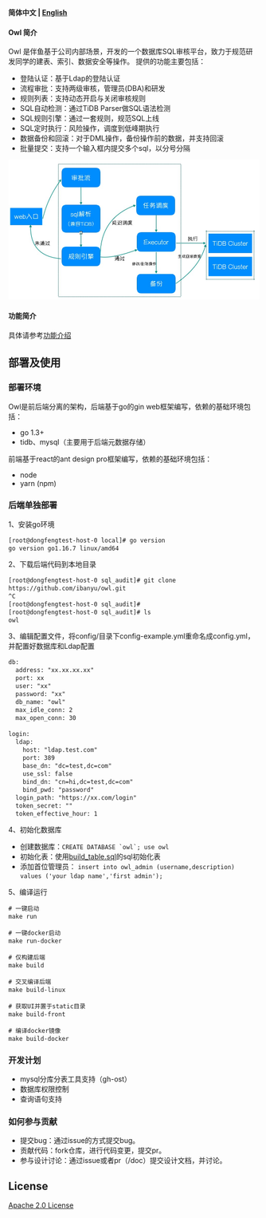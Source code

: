 <div align="left">

**简体中文 | [English](../README.md)**

</div>

#### Owl 简介

Owl 是伴鱼基于公司内部场景，开发的一个数据库SQL审核平台，致力于规范研发同学的建表、索引、数据安全等操作。
提供的功能主要包括：
* 登陆认证：基于Ldap的登陆认证
* 流程审批：支持两级审核，管理员(DBA)和研发
* 规则列表：支持动态开启与关闭审核规则
* SQL自动检测：通过TiDB Parser做SQL语法检测
* SQL规则引擎：通过一套规则，规范SQL上线
* SQL定时执行：风险操作，调度到低峰期执行
* 数据备份和回滚：对于DML操作，备份操作前的数据，并支持回滚
* 批量提交：支持一个输入框内提交多个sql，以分号分隔

![architecture](./image/architecture.png)

#### 功能简介

具体请参考[功能介绍](./introduction.md)

## 部署及使用

### 部署环境

Owl是前后端分离的架构，后端基于go的gin web框架编写，依赖的基础环境包括：
* go 1.3+
* tidb、mysql（主要用于后端元数据存储）

前端基于react的ant design pro框架编写，依赖的基础环境包括：
* node
* yarn (npm)

### 后端单独部署

1、安装go环境
```
[root@dongfengtest-host-0 local]# go version
go version go1.16.7 linux/amd64
```
2、下载后端代码到本地目录
```
[root@dongfengtest-host-0 sql_audit]# git clone https://github.com/ibanyu/owl.git                                                        ^C
[root@dongfengtest-host-0 sql_audit]#
[root@dongfengtest-host-0 sql_audit]# ls
owl
```
3、编辑配置文件，将config/目录下config-example.yml重命名成config.yml，并配置好数据库和Ldap配置
```
db:
  address: "xx.xx.xx.xx"
  port: xx
  user: "xx"
  password: "xx"
  db_name: "owl"
  max_idle_conn: 2
  max_open_conn: 30

login:
  ldap:
    host: "ldap.test.com"
    port: 389
    base_dn: "dc=test,dc=com"
    use_ssl: false
    bind_dn: "cn=hi,dc=test,dc=com"
    bind_pwd: "password"
  login_path: "https://xx.com/login"
  token_secret: ""
  token_effective_hour: 1
```
4、初始化数据库  
* 创建数据库：``` CREATE DATABASE `owl`; use owl ```  
* 初始化表：使用[build_table.sql](../dao/build_table.sql)的sql初始化表  
* 添加首位管理员： ``` insert into owl_admin (username,description) values ('your ldap name','first admin'); ```  

5、编译运行

```
# 一键启动
make run

# 一键docker启动
make run-docker

# 仅构建后端
make build

# 交叉编译后端
make build-linux

# 获取UI并置于static目录
make build-front

# 编译docker镜像
make build-docker
```
### 开发计划

* mysql分库分表工具支持（gh-ost）
* 数据库权限控制
* 查询语句支持

### 如何参与贡献

* 提交bug：通过issue的方式提交bug。
* 贡献代码：fork仓库，进行代码变更，提交pr。
* 参与设计讨论：通过issue或者pr（/doc）提交设计文档，并讨论。

## License

[Apache 2.0 License](./LICENSE)
